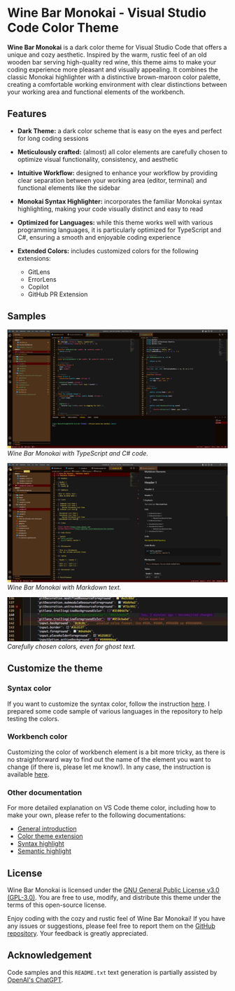 # Wine Bar Monokai - Visual Studio Code Color Theme

**Wine Bar Monokai** is a dark color theme for Visual Studio Code that offers a unique and cozy aesthetic. Inspired by the warm, rustic feel of an old wooden bar serving high-quality red wine, this theme aims to make your coding experience more pleasant and visually appealing. It combines the classic Monokai highlighter with a distinctive brown-maroon color palette, creating a comfortable working environment with clear distinctions between your working area and functional elements of the workbench.

## Features

- **Dark Theme:** a dark color scheme that is easy on the eyes and perfect for long coding sessions

- **Meticulously crafted:** (almost) all color elements are carefully chosen to optimize visual functionality, consistency, and aesthetic

- **Intuitive Workflow:** designed to enhance your workflow by providing clear separation between your working area (editor, terminal) and functional elements like the sidebar

- **Monokai Syntax Highlighter:** incorporates the familiar Monokai syntax highlighting, making your code visually distinct and easy to read

- **Optimized for Languages:** while this theme works well with various programming languages, it is particularly optimized for TypeScript and C#, ensuring a smooth and enjoyable coding experience

- **Extended Colors:** includes customized colors for the following extensions: 
  - GitLens
  - ErrorLens
  - Copilot
  - GitHub PR Extension


## Samples


   ![TypeScript and C# Sample](images/sample_ts_cs.png)
   *Wine Bar Monokai with TypeScript and C# code.*


   ![Markdown Sample](images/sample_md.png)
   *Wine Bar Monokai with Markdown text.*

   ![Ghost text sample](images/ghost_text.png)
   *Carefully chosen colors, even for ghost text.*



## Customize the theme
### Syntax color
If you want to customize the syntax color, follow the instruction [here](https://code.visualstudio.com/api/extension-guides/color-theme). I prepared some code sample of various languages in the repository to help testing the colors.

### Workbench color
Customizing the color of workbench element is a bit more tricky, as there is no straighforward way to find out the name of the element you want to change (if there is, please let me know!). In any case, the instruction is available [here](https://code.visualstudio.com/api/extension-guides/color-theme#workbench-colors).

### Other documentation
For more detailed explanation on VS Code theme color, including how to make your own, please refer to the following documentations:
- [General introduction](https://code.visualstudio.com/api/references/theme-color)
- [Color theme extension](https://code.visualstudio.com/api/extension-guides/color-theme)
- [Syntax highlight](https://code.visualstudio.com/api/language-extensions/syntax-highlight-guide)
- [Semantic highlight](https://code.visualstudio.com/api/language-extensions/semantic-highlight-guide)

## License

Wine Bar Monokai is licensed under the [GNU General Public License v3.0 (GPL-3.0)](LICENSE.txt). You are free to use, modify, and distribute this theme under the terms of this open-source license.

Enjoy coding with the cozy and rustic feel of Wine Bar Monokai! If you have any issues or suggestions, please feel free to report them on the [GitHub repository](https://github.com/d-mahard/wine-bar-monokai). Your feedback is greatly appreciated.

## Acknowledgement

Code samples and this `README.txt` text generation is partially assisted by  [OpenAI's ChatGPT](https://chat.openai.com/).